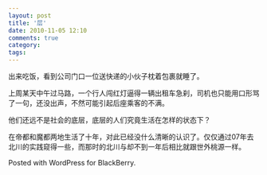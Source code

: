 ```yaml
---
layout: post
title: '层'
date: 2010-11-05 12:10
comments: true
category: 
tags:
---
```

    

出来吃饭，看到公司门口一位送快递的小伙子枕着包裹就睡了。

上周某天中午过马路，一个行人闯红灯逼得一辆出租车急刹，司机也只能用口形骂了一句，还没出声，不然可能引起后座乘客的不满。

他们还远不是社会的底层，底层的人们究竟生活在怎样的状态下？

在帝都和魔都两地生活了十年，对此已经没什么清晰的认识了。仅仅通过07年去北川的实践窥得一些，而那时的北川与却不到一年后相比就跟世外桃源一样。

Posted with WordPress for BlackBerry.
